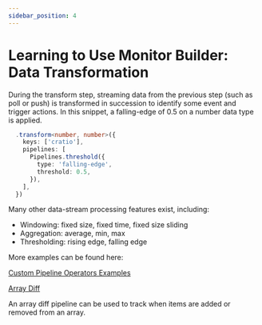 ```yaml
---
sidebar_position: 4
---
```


# Learning to Use Monitor Builder: Data Transformation

During the transform step, streaming data from the previous step (such as poll or push) is transformed in succession to identify some event and trigger actions. In this snippet, a falling-edge of 0.5 on a number data type is applied.

```typescript
  .transform<number, number>({
    keys: ['cratio'],
    pipelines: [
      Pipelines.threshold({
        type: 'falling-edge',
        threshold: 0.5,
      }),
    ],
  })
```

Many other data-stream processing features exist, including:

- Windowing: fixed size, fixed time, fixed size sliding
- Aggregation: average, min, max
- Thresholding: rising edge, falling edge

More examples can be found here:

[Custom Pipeline Operators Examples](https://github.com/dialectlabs/monitor/blob/main/examples/005-custom-pipelines-using-operators.ts)

[Array Diff](https://github.com/dialectlabs/monitor/blob/main/examples/008-diff-pipeline.ts)

An array diff pipeline can be used to track when items are added or removed from an array.
